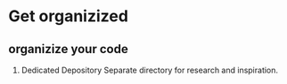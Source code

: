 # Get organizized
## organizize your code
1. Dedicated Depository 
Separate directory for research and inspiration.
